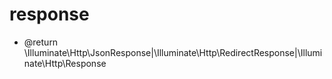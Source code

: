# response

<!-- Contenuto migrato da _docs/response.txt -->

* @return \Illuminate\Http\JsonResponse|\Illuminate\Http\RedirectResponse|\Illuminate\Http\Response
